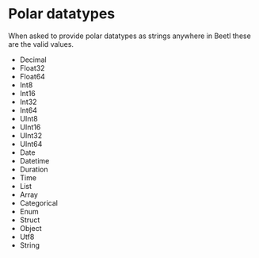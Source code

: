 # Polar datatypes

When asked to provide polar datatypes as strings anywhere in Beetl these are the valid values.

- Decimal
- Float32
- Float64
- Int8
- Int16
- Int32
- Int64
- UInt8
- UInt16
- UInt32
- UInt64
- Date
- Datetime
- Duration
- Time
- List
- Array
- Categorical
- Enum
- Struct
- Object
- Utf8
- String